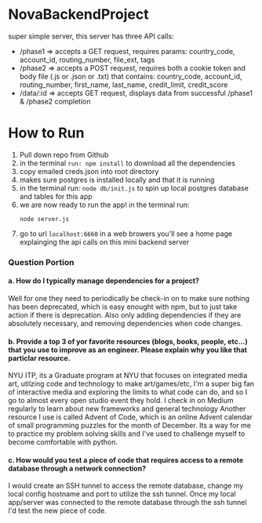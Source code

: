 # NovaBackendProject
super simple server, this server has three API calls:
* /phase1  => accepts a GET request, requires params: country_code, account_id, routing_number, file_ext, tags
* /phase2	 => accepts a POST request, requires both a cookie token and body file (.js or .json or .txt) that contains: country_code, account_id, routing_number, first_name, last_name, credit_limit, credit_score
* /data/:id  => accepts GET request, displays data from successful /phase1 & /phase2 completion

# How to Run
1. Pull down repo from Github
2. in the terminal `run: npm install`
	to download all the dependencies
3. copy emailed creds.json into root directory
4. makes sure postgres is installed locally and that it is running
5. in the terminal run: `node db/init.js`
	to spin up local postgres database and tables for this app
6. we are now ready to run the app! in the terminal run:
	```
	node server.js
	```
7. go to url `localhost:6660` in a web browers
	you'll see a home page explainging the api calls on this mini backend server

### Question Portion

#### a. How do I typically manage dependencies for a project?

 Well for one they need to periodically be check-in on to make sure nothing has been deprecated, which is easy enought with npm, but to just take action if there is deprecation. Also only adding dependencies if they are absolutely necessary, and removing dependencies when code changes.

#### b. Provide a top 3 of yor favorite resources (blogs, books, people, etc...) that you use to improve as an engineer. Please explain why you like that particlar resource.

NYU ITP, its a Graduate program at NYU that focuses on integrated media art, utilzing code and technology to make art/games/etc, I'm a super big fan of interactive media and exploring the limits to what code can do, and so I go to almost every open studio event they hold.
I check in on Medium regularly to learn about new frameworks and general technology
Another resource I use is called Advent of Code, which is an online Advent calendar of small programming puzzles for the month of December. Its a way for me to practice my problem solving skills and I've used to challenge myself to become comfortable with python.

#### c. How would you test a piece of code that requires access to a remote database through a network connection?

I would create an SSH tunnel to access the remote database, change my local config hostname and port to utilize the ssh tunnel. Once my local app/server was connected to the remote database through the ssh tunnel I'd test the new piece of code.


